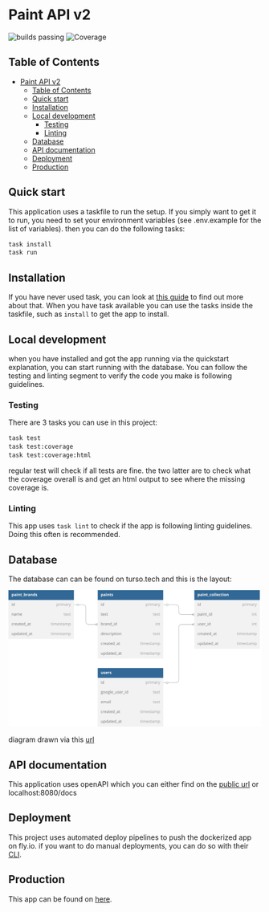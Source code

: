 # Paint API v2
![builds passing](https://github.com/Xillians/paint-api-v2/blob/main/.github/workflows/push.yml/badge.svg?branch=main)
![Coverage](https://img.shields.io/badge/Coverage-78.1%25-brightgreen)

## Table of Contents

- [Paint API v2](#paint-api-v2)
  - [Table of Contents](#table-of-contents)
  - [Quick start](#quick-start)
  - [Installation](#installation)
  - [Local development](#local-development)
    - [Testing](#testing)
    - [Linting](#linting)
  - [Database](#database)
  - [API documentation](#api-documentation)
  - [Deployment](#deployment)
  - [Production](#production)

## Quick start

This application uses a taskfile to run the setup. If you simply want to get it
to run, you need to set your environment variables (see .env.example for 
the list of variables). then you can do the following tasks:

```sh
task install
task run
```

## Installation

If you have never used task, you can look at [this guide](https://taskfile.dev/)
to find out more about that. When you have task available you can use the tasks
inside the taskfile, such as `install` to get the app to install.

## Local development

when you have installed and got the app running via the quickstart explanation,
you can start running with the database. You can follow the testing and linting
segment to verify the code you make is following guidelines.

### Testing

There are 3 tasks you can use in this project:
```sh
task test
task test:coverage
task test:coverage:html
```

regular test will check if all tests are fine. the two latter are to check what
the coverage overall is and get an html output to see where the missing coverage
is.

### Linting

This app uses `task lint` to check if the app is following linting guidelines.
Doing this often is recommended.

## Database

The database can can be found on turso.tech and this is the layout:

![Database layout](./docs/db%20layout.svg)

diagram drawn via this [url](https://dbdiagram.io/d/65e09303cd45b569fb380c37)

## API documentation

This application uses openAPI which you can either find on the 
[public url](https://paint-api-v2.fly.dev/docs) or localhost:8080/docs

## Deployment

This project uses automated deploy pipelines to push the dockerized app 
on fly.io. if you want to do manual deployments, you can do so with their 
[CLI](https://fly.io/docs/flyctl/).

## Production

This app can be found on [here](https://paint-api-v2.fly.dev). 